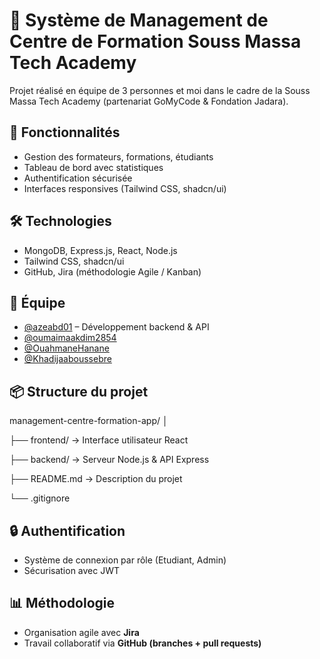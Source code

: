 # 💼 Système de Management de Centre de Formation Souss Massa Tech Academy

Projet réalisé en équipe de 3 personnes et moi dans le cadre de la Souss Massa Tech Academy (partenariat GoMyCode & Fondation Jadara).

## 🚀 Fonctionnalités

- Gestion des formateurs, formations, étudiants
- Tableau de bord avec statistiques
- Authentification sécurisée
- Interfaces responsives (Tailwind CSS, shadcn/ui)

## 🛠️ Technologies

- MongoDB, Express.js, React, Node.js
- Tailwind CSS, shadcn/ui
- GitHub, Jira (méthodologie Agile / Kanban)

## 👥 Équipe

- [@azeabd01](https://github.com/azeabd01) – Développement backend & API
- [@oumaimaakdim2854](https://github.com/oumaimaakdim2854)
- [@OuahmaneHanane](https://github.com/OuahmaneHanane)
- [@Khadijaaboussebre](https://github.com/khadija568)

## 📦 Structure du projet

management-centre-formation-app/
│

├── frontend/ → Interface utilisateur React

├── backend/ → Serveur Node.js & API Express

├── README.md → Description du projet

└── .gitignore


## 🔒 Authentification

- Système de connexion par rôle (Etudiant, Admin)
- Sécurisation avec JWT

## 📊 Méthodologie

- Organisation agile avec **Jira**
- Travail collaboratif via **GitHub (branches + pull requests)**

